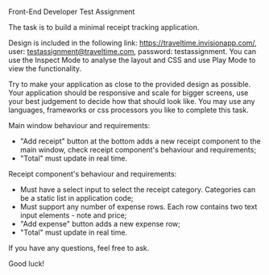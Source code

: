 Front-End Developer Test Assignment

The task is to build a minimal receipt tracking application.

Design is included in the following link: https://traveltime.invisionapp.com/, user: testassignment@traveltime.com, password: testassignment. You can use the Inspect Mode to analyse the layout and CSS and use Play Mode to view the functionality.

Try to make your application as close to the provided design as possible. Your application should be responsive and scale for bigger screens, use your best judgement to decide how that should look like. You may use any languages, frameworks or css processors you like to complete this task.

Main window behaviour and requirements:

- "Add receipt" button at the bottom adds a new receipt component to the main window, check receipt component's behaviour and requirements;
- "Total" must update in real time.

Receipt component's behaviour and requirements:

- Must have a select input to select the receipt category. Categories can be a static list in application code;
- Must support any number of expense rows. Each row contains two text input elements - note and price;
- "Add expense" button adds a new expense row;
- "Total" must update in real time.

If you have any questions, feel free to ask.

Good luck!
